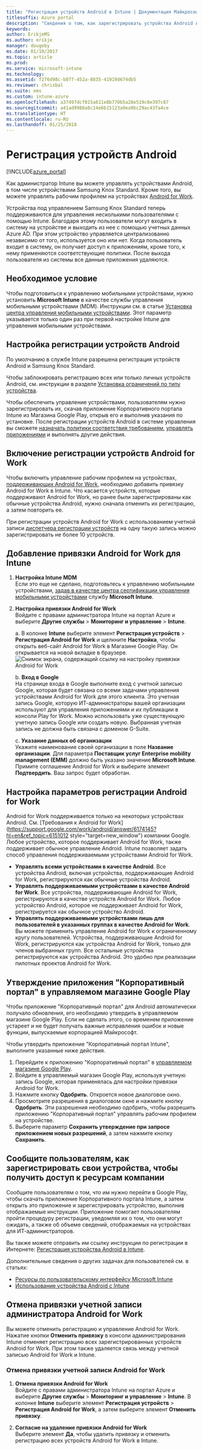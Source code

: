 ```yaml
---
title: "Регистрация устройств Android в Intune | Документация Майкрософт"
titlesuffix: Azure portal
description: "Сведения о том, как зарегистрировать устройства Android в Intune."
keywords: 
author: ErikjeMS
ms.author: erikje
manager: dougeby
ms.date: 01/10/2017
ms.topic: article
ms.prod: 
ms.service: microsoft-intune
ms.technology: 
ms.assetid: f276d98c-b077-452a-8835-41919d674db5
ms.reviewer: chrisbal
ms.suite: ems
ms.custom: intune-azure
ms.openlocfilehash: a37497dcf015a611e8b770b5a28e519c0e397c87
ms.sourcegitcommit: a41ad9988a8c14e6b15123a9ea9bc29ac437a4ce
ms.translationtype: HT
ms.contentlocale: ru-RU
ms.lasthandoff: 01/25/2018
---
```

# <a name="enroll-android-devices"></a>Регистрация устройств Android

[!INCLUDE[azure_portal](./includes/azure_portal.md)]

Как администратор Intune вы можете управлять устройствами Android, в том числе устройствами Samsung Knox Standard. Кроме того, вы можете управлять рабочим профилем на устройствах [Android for Work](#enable-enrollment-of-android-for-work-devices).

Устройства под управлением Samsung Knox Standard теперь поддерживаются для управления несколькими пользователями с помощью Intune. Благодаря этому пользователи могут входить в систему на устройстве и выходить из нее с помощью учетных данных Azure AD. При этом устройство управляется централизованно независимо от того, используется оно или нет. Когда пользователь входит в систему, он получает доступ к приложениям, кроме того, к нему применяются соответствующие политики. После выхода пользователя из системы все данные приложения удаляются.

## <a name="prerequisite"></a>Необходимое условие

Чтобы подготовиться к управлению мобильными устройствами, нужно установить **Microsoft Intune** в качестве службы управления мобильными устройствами (MDM). Инструкции см. в статье [Установка центра управления мобильными устройствами](mdm-authority-set.md). Этот параметр указывается только один раз при первой настройке Intune для управления мобильными устройствами.

## <a name="set-up-android-enrollment"></a>Настройка регистрации устройств Android

По умолчанию в службе Intune разрешена регистрация устройств Android и Samsung Knox Standard.

Чтобы заблокировать регистрацию всех или только личных устройств Android, см. инструкции в разделе [Установка ограничений по типу устройства](enrollment-restrictions-set.md).

Чтобы обеспечить управление устройствами, пользователям нужно зарегистрировать их, скачав приложение Корпоративного портала Intune из Магазина Google Play, открыв его и выполнив указания по установке. После регистрации устройств Android в системе управления вы сможете [назначать политики соответствия требованиям](compliance-policy-create-android.md), [управлять приложениями](app-management.md) и выполнять другие действия.

## <a name="enable-enrollment-of-android-for-work-devices"></a>Включение регистрации устройств Android for Work

Чтобы включить управление рабочим профилем на устройствах, [поддерживающих Android for Work](https://support.google.com/work/android/answer/6174145?hl=en&ref_topic=6151012), необходимо добавить привязку Android for Work в Intune. Что касается устройств, которые поддерживают Android for Work, но ранее были зарегистрированы как обычные устройства Android, нужно сначала отменить их регистрацию, а затем повторить ее.

При регистрации устройств Android for Work с использованием учетной записи [диспетчера регистрации устройств](device-enrollment-manager-enroll.md) на одну такую запись можно зарегистрировать не более 10 устройств.

## <a name="add-android-for-work-binding-for-intune"></a>Добавление привязки Android for Work для Intune

1. **Настройка Intune MDM**<br>
Если это еще не сделано, подготовьтесь к управлению мобильными устройствами, [задав в качестве центра сертификации управления мобильными устройствами](mdm-authority-set.md) службу **Microsoft Intune**.
2. **Настройка привязки Android for Work**<br>
    Войдите с правами администратора Intune на портал Azure и выберите **Другие службы** > **Мониторинг и управление** > **Intune**.

   a. В колонке **Intune** выберите элемент **Регистрация устройств** > **Регистрация Android for Work** и щелкните **Настройка**, чтобы открыть веб-сайт Android for Work в Магазине Google Play. Он открывается на новой вкладке в браузере.
   ![Снимок экрана, содержащий ссылку на настройку привязки Android for Work](./media/android-work-bind.png)

   b. **Вход в Google**<br>
   На странице входа в Google выполните вход с учетной записью Google, которая будет связана со всеми задачами управления устройствами Android for Work для этого клиента. Это учетная запись Google, которую ИТ-администраторы вашей организации используют для управления приложениями и их публикации в консоли Play for Work. Можно использовать уже существующую учетную запись Google или создать новую.  Выбранная учетная запись не должна быть связана с доменом G-Suite.

   c. **Указание данных об организации**<br>
   Укажите наименование своей организации в поле **Название организации**. Для параметра **Поставщик услуг Enterprise mobility management (EMM)** должно быть указано значение **Microsoft Intune**. Примите соглашение Android for Work и выберите элемент **Подтвердить**. Ваш запрос будет обработан.

## <a name="specify-android-for-work-enrollment-settings"></a>Настройка параметров регистрации Android for Work
   Android for Work поддерживается только на некоторых устройствах Android. См. [Требования к Android for Work](https://support.google.com/work/android/answer/6174145?hl=en&ref_topic=6151012 style="target=new_window") компании Google. Любое устройство, которое поддерживает Android for Work, также поддерживает обычное управление Android. Intune позволяет задать способ управления поддерживаемыми устройствами Android for Work.

   - **Управлять всеми устройствами в качестве Android**. Все устройства Android, включая устройства, поддерживающие Android for Work, регистрируются как обычные устройства Android.
   - **Управлять поддерживаемыми устройствами в качестве Android for Work**. Все устройства, поддерживающие Android for Work, регистрируются в качестве устройств Android for Work. Любое устройство Android, которое не поддерживает Android for Work, регистрируется как обычное устройство Android.
   - **Управлять поддерживаемыми устройствами лишь для пользователей в указанных группах в качестве Android for Work**. Вы можете применить управление Android for Work к ограниченному кругу пользователей. Устройства, поддерживающие Android for Work, регистрируются как устройства Android for Work, только для членов выбранных групп. Все остальные устройства регистрируются как устройства Android. Это удобно при реализации пилотных проектов Android for Work.

## <a name="approve-the-company-portal-app-in-the-managed-google-play-store"></a>Утверждение приложения "Корпоративный портал" в управляемом магазине Google Play
Чтобы приложение "Корпоративный портал" для Android автоматически получало обновления, его необходимо утвердить в управляемом магазине Google Play. Если не сделать этого, со временем приложение устареет и не будет получать важные исправления ошибок и новые функции, выпускаемые корпорацией Майкрософт.

Чтобы утвердить приложение "Корпоративный портал Intune", выполните указанные ниже действия.

1.  Перейдите к приложению "Корпоративный портал" в [управляемом магазине Google Play](https://play.google.com/work/apps/details?id=com.microsoft.windowsintune.companyportal).
2.  Войдите в управляемый магазин Google Play, используя учетную запись Google, которая применялась для настройки привязки Android for Work.
3.  Нажмите кнопку **Одобрить**.  Откроется новое диалоговое окно.
4.  Просмотрите разрешения в диалоговом окне и нажмите кнопку **Одобрить**. Эти разрешения необходимо одобрить, чтобы разрешить приложению "Корпоративный портал" управлять рабочим профилем на устройстве.
5.  Выберите параметр **Сохранить утверждение при запросе приложением новых разрешений**, а затем нажмите кнопку **Сохранить**.

<!--  ## Next steps for Android for Work
After configuring the Android for Work binding and settings, you can do the following:
- [Deploy Android for Work apps](android-for-work-apps.md)
- [Add Android for Work configuration policies](android-for-work-policy-settings-in-microsoft-intune.md)  -->

## <a name="tell-your-users-how-to-enroll-their-devices-to-access-company-resources"></a>Сообщите пользователям, как зарегистрировать свои устройства, чтобы получить доступ к ресурсам компании

Сообщите пользователям о том, что им нужно перейти в Google Play, чтобы скачать приложение Корпоративного портала Intune, а затем открыть это приложение и зарегистрировать устройство, выполнив отображаемые инструкции. Приложение помогает пользователям пройти процедуру регистрации, уведомляя их о том, что они могут ожидать, а также об объеме сведений, отображаемых на устройствах для ИТ-администраторов.

Вы также можете отправить им ссылку инструкции по регистрации в Интернете: [Регистрация устройства Android в Intune](https://docs.microsoft.com/intune-user-help/enroll-your-device-in-intune-android).

Дополнительные сведения о других задачах для пользователей см. в статьях:

- [Ресурсы по пользовательскому интерфейсу Microsoft Intune](end-user-educate.md)
- [Использование устройства Android с Intune](https://docs.microsoft.com/intune-user-help/using-your-android-device-with-intune)

## <a name="unbind-your-android-for-work-administrative-account"></a>Отмена привязки учетной записи администратора Android for Work

Вы можете отменить регистрацию и управление Android for Work. Нажатие кнопки **Отменить привязку** в консоли администрирования Intune отменяет регистрацию всех зарегистрированных устройств Android for Work. При этом также удаляется связь между учетной записью Android for Work и Intune.

### <a name="to-unbind-an-android-for-work-account"></a>Отмена привязки учетной записи Android for Work

1. **Отмена привязки Android for Work**<br>
    Войдите с правами администратора Intune на портал Azure и выберите **Другие службы** > **Мониторинг и управление** > **Intune**.  В колонке **Intune** выберите элемент **Регистрация устройств** > **Регистрация Android for Work**, а затем выберите элемент **Отменить привязку**.

2. **Согласие на удаление привязки Android for Work**<br>
  Выберите элемент **Да**, чтобы удалить привязку и отменить регистрацию всех устройств Android for Work в Intune.
